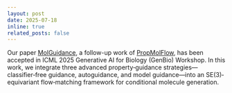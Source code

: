 ```yaml
---
layout: post
date: 2025-07-18
inline: true
related_posts: false
---
```


Our paper [MolGuidance](https://openreview.net/forum?id=WhZrYbwrKb), a follow-up work of [PropMolFlow](https://arxiv.org/abs/2505.21469), has been accepted in ICML 2025 Generative AI for Biology (GenBio) Workshop.
In this work, we integrate three advanced property‐guidance strategies—classifier‐free guidance, autoguidance, and model guidance—into an SE(3)‐equivariant flow‐matching framework for conditional molecule generation.